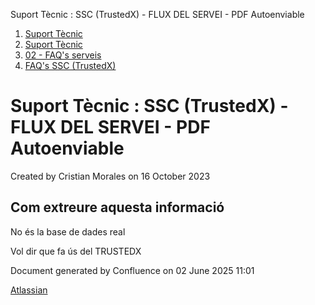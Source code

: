 Suport Tècnic : SSC (TrustedX) - FLUX DEL SERVEI - PDF Autoenviable  

1.  [Suport Tècnic](index.html)
2.  [Suport Tècnic](13893782.html)
3.  [02 - FAQ's serveis](26313393.html)
4.  [FAQ's SSC (TrustedX)](28705605.html)

Suport Tècnic : SSC (TrustedX) - FLUX DEL SERVEI - PDF Autoenviable
===================================================================

Created by Cristian Morales on 16 October 2023

Com extreure aquesta informació
-------------------------------

No és la base de dades real

Vol dir que fa ús del TRUSTEDX

  

  

  

Document generated by Confluence on 02 June 2025 11:01

[Atlassian](http://www.atlassian.com/)